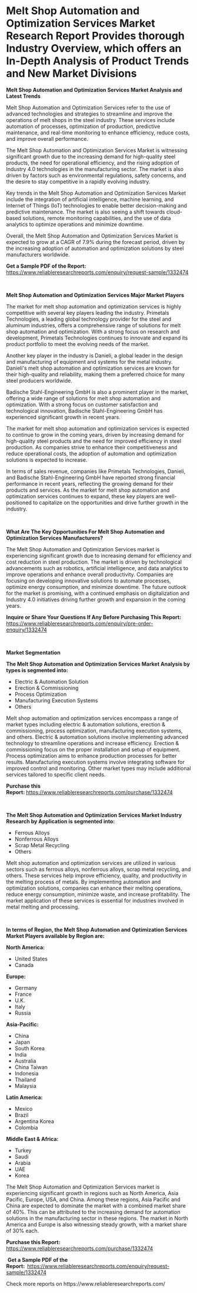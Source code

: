 <p><h1>Melt Shop Automation and Optimization Services Market Research Report Provides thorough Industry Overview, which offers an In-Depth Analysis of Product Trends and New Market Divisions</h1></p><p><strong>Melt Shop Automation and Optimization Services Market Analysis and Latest Trends</strong></p>
<p><p>Melt Shop Automation and Optimization Services refer to the use of advanced technologies and strategies to streamline and improve the operations of melt shops in the steel industry. These services include automation of processes, optimization of production, predictive maintenance, and real-time monitoring to enhance efficiency, reduce costs, and improve overall performance.</p><p>The Melt Shop Automation and Optimization Services Market is witnessing significant growth due to the increasing demand for high-quality steel products, the need for operational efficiency, and the rising adoption of Industry 4.0 technologies in the manufacturing sector. The market is also driven by factors such as environmental regulations, safety concerns, and the desire to stay competitive in a rapidly evolving industry.</p><p>Key trends in the Melt Shop Automation and Optimization Services Market include the integration of artificial intelligence, machine learning, and Internet of Things (IoT) technologies to enable better decision-making and predictive maintenance. The market is also seeing a shift towards cloud-based solutions, remote monitoring capabilities, and the use of data analytics to optimize operations and minimize downtime.</p><p>Overall, the Melt Shop Automation and Optimization Services Market is expected to grow at a CAGR of 7.9% during the forecast period, driven by the increasing adoption of automation and optimization solutions by steel manufacturers worldwide.</p></p>
<p><strong>Get a Sample PDF of the Report:&nbsp;</strong> <a href="https://www.reliableresearchreports.com/enquiry/request-sample/1332474">https://www.reliableresearchreports.com/enquiry/request-sample/1332474</a></p>
<p>&nbsp;</p>
<p><strong>Melt Shop Automation and Optimization Services Major Market Players</strong></p>
<p><p>The market for melt shop automation and optimization services is highly competitive with several key players leading the industry. Primetals Technologies, a leading global technology provider for the steel and aluminum industries, offers a comprehensive range of solutions for melt shop automation and optimization. With a strong focus on research and development, Primetals Technologies continues to innovate and expand its product portfolio to meet the evolving needs of the market.</p><p>Another key player in the industry is Danieli, a global leader in the design and manufacturing of equipment and systems for the metal industry. Danieli's melt shop automation and optimization services are known for their high-quality and reliability, making them a preferred choice for many steel producers worldwide.</p><p>Badische Stahl-Engineering GmbH is also a prominent player in the market, offering a wide range of solutions for melt shop automation and optimization. With a strong focus on customer satisfaction and technological innovation, Badische Stahl-Engineering GmbH has experienced significant growth in recent years.</p><p>The market for melt shop automation and optimization services is expected to continue to grow in the coming years, driven by increasing demand for high-quality steel products and the need for improved efficiency in steel production. As companies strive to enhance their competitiveness and reduce operational costs, the adoption of automation and optimization solutions is expected to increase.</p><p>In terms of sales revenue, companies like Primetals Technologies, Danieli, and Badische Stahl-Engineering GmbH have reported strong financial performance in recent years, reflecting the growing demand for their products and services. As the market for melt shop automation and optimization services continues to expand, these key players are well-positioned to capitalize on the opportunities and drive further growth in the industry.</p></p>
<p>&nbsp;</p>
<p><strong>What Are The Key Opportunities For Melt Shop Automation and Optimization Services Manufacturers?</strong></p>
<p><p>The Melt Shop Automation and Optimization Services market is experiencing significant growth due to increasing demand for efficiency and cost reduction in steel production. The market is driven by technological advancements such as robotics, artificial intelligence, and data analytics to improve operations and enhance overall productivity. Companies are focusing on developing innovative solutions to automate processes, optimize energy consumption, and minimize downtime. The future outlook for the market is promising, with a continued emphasis on digitalization and Industry 4.0 initiatives driving further growth and expansion in the coming years.</p></p>
<p><strong>Inquire or Share Your Questions If Any Before Purchasing This Report:</strong> <a href="https://www.reliableresearchreports.com/enquiry/pre-order-enquiry/1332474">https://www.reliableresearchreports.com/enquiry/pre-order-enquiry/1332474</a></p>
<p>&nbsp;</p>
<p><strong>Market Segmentation</strong></p>
<p><strong>The Melt Shop Automation and Optimization Services Market Analysis by types is segmented into:</strong></p>
<p><ul><li>Electric & Automation Solution</li><li>Erection & Commissioning</li><li>Process Optimization</li><li>Manufacturing Execution Systems</li><li>Others</li></ul></p>
<p><p>Melt shop automation and optimization services encompass a range of market types including electric & automation solutions, erection & commissioning, process optimization, manufacturing execution systems, and others. Electric & automation solutions involve implementing advanced technology to streamline operations and increase efficiency. Erection & commissioning focus on the proper installation and setup of equipment. Process optimization aims to enhance production processes for better results. Manufacturing execution systems involve integrating software for improved control and monitoring. Other market types may include additional services tailored to specific client needs.</p></p>
<p><strong>Purchase this Report:&nbsp;</strong><a href="https://www.reliableresearchreports.com/purchase/1332474">https://www.reliableresearchreports.com/purchase/1332474</a></p>
<p>&nbsp;</p>
<p><strong>The Melt Shop Automation and Optimization Services Market Industry Research by Application is segmented into:</strong></p>
<p><ul><li>Ferrous Alloys</li><li>Nonferrous Alloys</li><li>Scrap Metal Recycling</li><li>Others</li></ul></p>
<p><p>Melt shop automation and optimization services are utilized in various sectors such as ferrous alloys, nonferrous alloys, scrap metal recycling, and others. These services help improve efficiency, quality, and productivity in the melting process of metals. By implementing automation and optimization solutions, companies can enhance their melting operations, reduce energy consumption, minimize waste, and increase profitability. The market application of these services is essential for industries involved in metal melting and processing.</p></p>
<p>&nbsp;</p>
<p><strong>In terms of Region, the Melt Shop Automation and Optimization Services Market Players available by Region are:</strong></p>
<p>
    <p> <strong> North America: </strong>
        <ul>
            <li>United States</li>
            <li>Canada</li>
        </ul>
        </p> 
    <p> <strong> Europe: </strong>
        <ul>
            <li>Germany</li>
            <li>France</li>
            <li>U.K.</li>
            <li>Italy</li>
            <li>Russia</li>
        </ul>
        </p> 
    <p> <strong> Asia-Pacific: </strong>
        <ul>
            <li>China</li>
            <li>Japan</li>
            <li>South Korea</li>
            <li>India</li>
            <li>Australia</li>
            <li>China Taiwan</li>
            <li>Indonesia</li>
            <li>Thailand</li>
            <li>Malaysia</li>
        </ul>
        </p> 
    <p> <strong> Latin America: </strong>
        <ul>
            <li>Mexico</li>
            <li>Brazil</li>
            <li>Argentina Korea</li>
            <li>Colombia</li>
        </ul>
        </p> 
    <p> <strong> Middle East & Africa: </strong>
        <ul>
            <li>Turkey</li>
            <li>Saudi</li>
            <li>Arabia</li>
            <li>UAE</li>
            <li>Korea</li>
        </ul>
    </p>
    </p>
<p><p>The Melt Shop Automation and Optimization Services market is experiencing significant growth in regions such as North America, Asia Pacific, Europe, USA, and China. Among these regions, Asia Pacific and China are expected to dominate the market with a combined market share of 40%. This can be attributed to the increasing demand for automation solutions in the manufacturing sector in these regions. The market in North America and Europe is also witnessing steady growth, with a market share of 30% each.</p></p>
<p><strong>Purchase this Report: </strong><a href="https://www.reliableresearchreports.com/purchase/1332474">https://www.reliableresearchreports.com/purchase/1332474</a></p>
<p>&nbsp;<strong>Get a Sample PDF of the Report:&nbsp;&nbsp;</strong><a href="https://www.reliableresearchreports.com/enquiry/request-sample/1332474">https://www.reliableresearchreports.com/enquiry/request-sample/1332474</a></p>
<p><strong></strong></p>
<p>Check more reports on https://www.reliableresearchreports.com/</p>